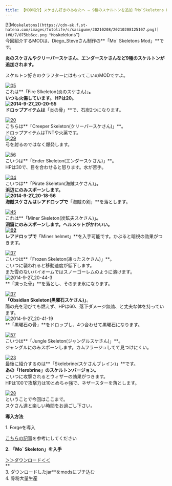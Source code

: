 ```yaml
---
title: 【MOD紹介】スケさん好きのあなたへ – 9種のスケルトンを追加「Mo`Skeletons Mod」
---
```


[![Mo`skeletons](https://cdn-ak.f.st-hatena.com/images/fotolife/s/sasigume/20210208/20210208125107.png)](#0/7/075bb6cc.png "Mo`skeletons")  
今回紹介するMODは、Diego\_Steveさん制作の**「Mo\` Skeletons Mod」**です。

**炎のスケさんやクリーパースケさん、エンダースケさんなど9種のスケルトンが追加されます。**

スケルトン好きのクラフターにはもってこいのMODですよ。

[![05](https://cdn-ak.f.st-hatena.com/images/fotolife/s/sasigume/20210208/20210208140632.png)](#5/5/553d9b39.png "05")  
これは**「Fire Slkeleton(炎のスケさん)」**。  
いつも火傷しています。 HPは20。  
![2014-9-27_20-20-55](https://cdn-ak.f.st-hatena.com/images/fotolife/s/sasigume/20210208/20210208135100.jpg)  
ドロップアイテムは**「炎の骨」**で、石炭2つになります。

[![20](https://cdn-ak.f.st-hatena.com/images/fotolife/s/sasigume/20210208/20210208175653.png)  
](#f/5/f548d203.png "20")こちらは**「Creeper Skeleton(クリーパースケさん)」**。  
ドロップアイテムはTNTや火薬です。  
[![29](https://cdn-ak.f.st-hatena.com/images/fotolife/s/sasigume/20210208/20210208161405.png)](#c/f/cf66f2a0.png "29")  
弓を射るのではなく爆発します。

[![56](https://cdn-ak.f.st-hatena.com/images/fotolife/s/sasigume/20210208/20210208154417.png)](#b/0/b0903df6.png "56")  
こいつは**「Ender Skeleton(エンダースケさん)」**。  
HPは30で、目を合わせると怒ります。水が苦手。

[![04](https://cdn-ak.f.st-hatena.com/images/fotolife/s/sasigume/20210208/20210208132533.png)](#2/9/29d8516c.png "04")  
こいつは**「Pirate Skeleton(海賊スケさん)」**。  
浜辺にのみスポーンします。  
![2014-9-27_20-18-56](https://cdn-ak.f.st-hatena.com/images/fotolife/s/sasigume/20210208/20210208125540.jpg)  
海賊スケさんはレアドロップで**「海賊の剣」**を落とします。

[![45](https://cdn-ak.f.st-hatena.com/images/fotolife/s/sasigume/20210208/20210208125639.png)](#0/d/0da14d6a.png "45")  
これは**「Miner Skeleton(炭鉱夫スケさん)」**。  
洞窟にのみスポーンします。ヘルメットがかわいい。  
[![02](https://cdn-ak.f.st-hatena.com/images/fotolife/s/sasigume/20210208/20210208144435.png)](#7/8/785298f5.png "02")  
レアドロップで**「Miner helmet」**を入手可能です。かぶると暗視の効果がつきます。

[![37](https://cdn-ak.f.st-hatena.com/images/fotolife/s/sasigume/20210208/20210208133840.png)](#3/c/3c3664e7.png "37")  
こいつは**「Frozen Skeleton(凍ったスケさん)」**。  
こいつに襲われると移動速度が低下します。  
また雪のないバイオームではスノーゴーレムのように溶けます。  
![2014-9-27_20-44-3](https://cdn-ak.f.st-hatena.com/images/fotolife/s/sasigume/20210208/20210208145132.jpg)  
**「凍った骨」**を落とし、そのまま氷になります。

[![37](https://cdn-ak.f.st-hatena.com/images/fotolife/s/sasigume/20210208/20210208160618.png)](#c/6/c6713d31.png "37")  
**「Obsidian Skeleton(黒曜石スケさん)」**。  
陽の光を浴びても燃えず、HPは60、落下ダメージ無効、と丈夫な体を持っています。  
![2014-9-27_20-41-19](https://cdn-ak.f.st-hatena.com/images/fotolife/s/sasigume/20210208/20210208164708.jpg)  
**「黒曜石の骨」**をドロップし、4つ合わせて黒曜石になります。

[![57](https://cdn-ak.f.st-hatena.com/images/fotolife/s/sasigume/20210208/20210208151831.png)](#9/8/988af00d.png "57")  
こいつは**「Jungle Skeleton(ジャングルスケさん)」**。  
ジャングルにのみスポーンします。カムフラージュしてて見つけにくい。

[![23](https://cdn-ak.f.st-hatena.com/images/fotolife/s/sasigume/20210208/20210208142931.png)](#6/a/6af391c4.png "23")  
最後に紹介するのは**「Skelebrine(スケさんブレイン)」**です。  
**あの「Herobrine」のスケルトンバージョン。**  
こいつに攻撃されるとウィザーの効果がつきます。  
HPは100で攻撃力は10とめちゃ強で、ネザースターを落とします。

[![28](https://cdn-ak.f.st-hatena.com/images/fotolife/s/sasigume/20210208/20210208130130.png)](#1/1/1136a396.png "28")  
ということで今回はここまで。  
スケさん達と楽しい時間をお過ごし下さい。

**導入方法**

1\. Forgeを導入

[こちらの記事](/minecraft-je/howto/install-forge/)を参考にしてください

**2\. 「Mo\` Skeleton」を入手**

[＞＞ダウンロード＜＜](http://www.minecraftforum.net/forums/mapping-and-modding/minecraft-mods/2223725-1-7-2-1-7-10mo-skeletons-mod____more-skeletons "ここからダウンロードします")  
**  
3\. ダウンロードしたjar**をmodsにブチ込む  
4\. 骨粉大量生産
